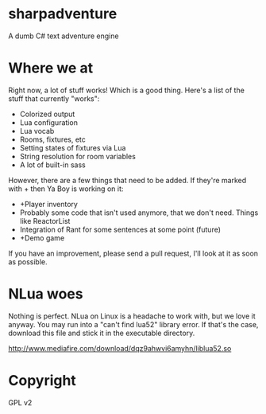 sharpadventure
=
A dumb C# text adventure engine

Where we at
=
Right now, a lot of stuff works! Which is a good thing. Here's a list of the stuff that currently "works":
* Colorized output
* Lua configuration
* Lua vocab
* Rooms, fixtures, etc
* Setting states of fixtures via Lua
* String resolution for room variables
* A lot of built-in sass

However, there are a few things that need to be added. If they're marked with + then Ya Boy is working on it:
* +Player inventory
* Probably some code that isn't used anymore, that we don't need. Things like ReactorList
* Integration of Rant for some sentences at some point (future)
* +Demo game

If you have an improvement, please send a pull request, I'll look at it as soon as possible.

NLua woes
=
Nothing is perfect. NLua on Linux is a headache to work with, but we love it anyway. You may run into a "can't find lua52" library error. If that's the case, download this file and stick it in the executable directory.

http://www.mediafire.com/download/dqz9ahwvi6amyhn/liblua52.so

Copyright
=
GPL v2